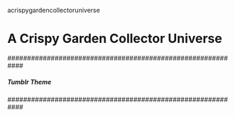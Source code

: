  acrispygardencollectoruniverse
# A Crispy Garden Collector Universe 
############################################################
#####                 Tumblr Theme                     #####
############################################################
